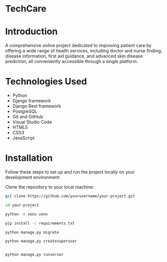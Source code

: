 # TechCare
# Introduction
A comprehensive online project dedicated to improving patient care by offering a wide range of health services, including doctor and nurse finding, disease information, first aid guidance, and advanced skin disease prediction, all conveniently accessible through a single platform.
# Technologies Used
- Python
- Django framework
- Django Rest framework
- PostgreSQL
- Git and GitHub
- Visual Studio Code
- HTML5
- CSS3
- JavaScript

# Installation

Follow these steps to set up and run the project locally on your development environment:

 Clone the repository to your local machine:

   ```bash
   git clone https://github.com/yourusername/your-project.git

   cd your-project

   python -m venv venv

   pip install -r requirements.txt

   python manage.py migrate

   python manage.py createsuperuser


   python manage.py runserver


